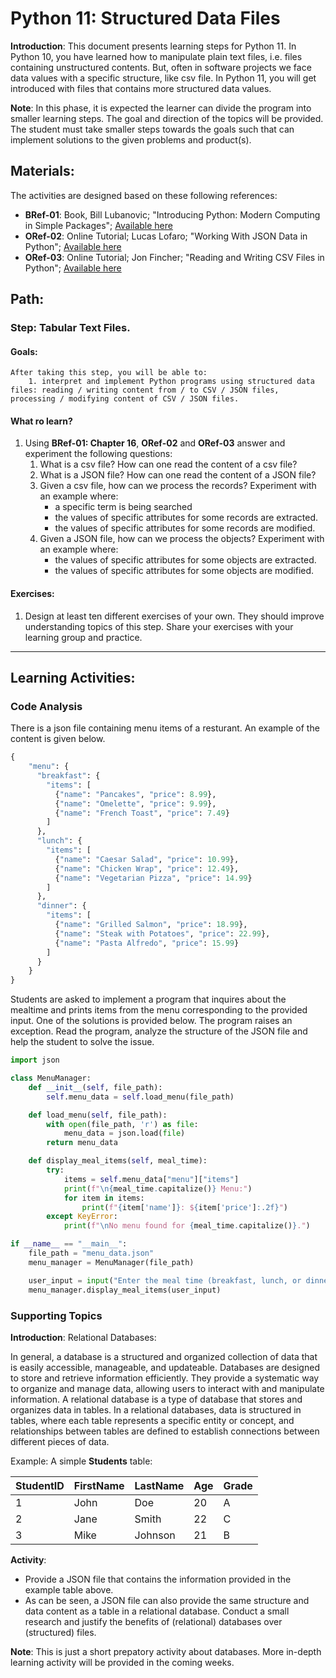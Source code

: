 # Python 11: Structured Data Files

**Introduction**: This document presents learning steps for Python 11. In Python 10, you have learned how to manipulate plain text files, i.e. files containing unstructured contents. But, often in software projects we face data values with a specific structure, like csv file. In Python 11, you will get introduced with files that contains more structured data values.

**Note**: In this phase, it is expected the learner can divide the program into smaller learning steps. The goal and direction of the topics will be provided. The student must take smaller steps towards the goals such that can implement solutions to the given problems and product(s).


## Materials:

The activities are designed based on these following references:

- **BRef-01**: Book, Bill Lubanovic; "Introducing Python: Modern Computing in Simple Packages"; [Available here](https://www.oreilly.com/library/view/introducing-python-2nd/9781492051374/)
- **ORef-02**: Online Tutorial; Lucas Lofaro; "Working With JSON Data in Python"; [Available here](https://realpython.com/python-json/)
- **ORef-03**: Online Tutorial; Jon Fincher; "Reading and Writing CSV Files in Python"; [Available here](https://realpython.com/python-csv/)


## Path:

### Step: Tabular Text Files.

#### Goals:

```
After taking this step, you will be able to:
	1. interpret and implement Python programs using structured data files: reading / writing content from / to CSV / JSON files, processing / modifying content of CSV / JSON files.
```
#### What ro learn?

1. Using **BRef-01: Chapter 16**, **ORef-02** and **ORef-03** answer and experiment the following questions:
   1. What is a csv file? How can one read the content of a csv file?
   2. What is a JSON file? How can one read the content of a JSON file?
   3. Given a csv file, how can we process the records? Experiment with an example where:
	   - a specific term is being searched
	   - the values of specific attributes for some records are extracted.
	   - the values of specific attributes for some records are modified.
   4. Given a JSON file, how can we process the objects? Experiment with an example where:
	   - the values of specific attributes for some objects are extracted.
	   - the values of specific attributes for some objects are modified.

#### Exercises:

1. Design at least ten different exercises of your own. They should improve understanding topics of this step. Share your exercises with your learning group and practice.


<hr>

## Learning Activities:

### Code Analysis

There is a json file containing menu items of a resturant. An example of the content is given below.

```python
{
    "menu": {
      "breakfast": {
        "items": [
          {"name": "Pancakes", "price": 8.99},
          {"name": "Omelette", "price": 9.99},
          {"name": "French Toast", "price": 7.49}
        ]
      },
      "lunch": {
        "items": [
          {"name": "Caesar Salad", "price": 10.99},
          {"name": "Chicken Wrap", "price": 12.49},
          {"name": "Vegetarian Pizza", "price": 14.99}
        ]
      },
      "dinner": {
        "items": [
          {"name": "Grilled Salmon", "price": 18.99},
          {"name": "Steak with Potatoes", "price": 22.99},
          {"name": "Pasta Alfredo", "price": 15.99}
        ]
      }
    }
}
```

Students are asked to implement a program that inquires about the mealtime and prints items from the menu corresponding to the provided input. One of the solutions is provided below. The program raises an exception. Read the program, analyze the structure of the JSON file and help the student to solve the issue.

```python
import json

class MenuManager:
    def __init__(self, file_path):
        self.menu_data = self.load_menu(file_path)

    def load_menu(self, file_path):
        with open(file_path, 'r') as file:
            menu_data = json.load(file)
        return menu_data

    def display_meal_items(self, meal_time):
        try:
            items = self.menu_data["menu"]["items"]
            print(f"\n{meal_time.capitalize()} Menu:")
            for item in items:
                print(f"{item['name']}: ${item['price']:.2f}")
        except KeyError:
            print(f"\nNo menu found for {meal_time.capitalize()}.")

if __name__ == "__main__":
    file_path = "menu_data.json" 
    menu_manager = MenuManager(file_path)

    user_input = input("Enter the meal time (breakfast, lunch, or dinner): ")
    menu_manager.display_meal_items(user_input)
```

### Supporting Topics

**Introduction**: Relational Databases:

In general, a database is a structured and organized collection of data that is easily accessible, manageable, and updateable. Databases are designed to store and retrieve information efficiently. They provide a systematic way to organize and manage data, allowing users to interact with and manipulate information. A relational database is a type of database that stores and organizes data in tables. In a relational databases, data is structured in tables, where each table represents a specific entity or concept, and relationships between tables are defined to establish connections between different pieces of data.
 
Example: A simple **Students** table:

| StudentID | FirstName | LastName | Age | Grade |
|-----------|-----------|----------|-----|-------|
| 1         | John      | Doe      | 20  | A     |
| 2         | Jane      | Smith    | 22  | C     |
| 3         | Mike      | Johnson  | 21  | B     |

**Activity**:
- Provide a JSON file that contains the information provided in the example table above.
- As can be seen, a JSON file can also provide the same structure and data content as a table in a relational database. Conduct a small research and justify the benefits of (relational) databases over (structured) files.

**Note**: This is just a short prepatory activity about databases. More in-depth learning activity will be provided in the coming weeks.

